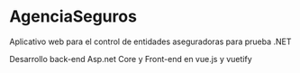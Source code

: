 # AgenciaSeguros
Aplicativo web para el control de entidades aseguradoras para prueba .NET

Desarrollo back-end Asp.net Core y Front-end en vue.js y vuetify
